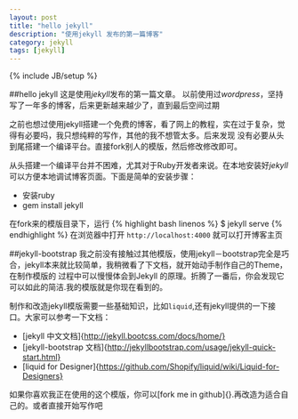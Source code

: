 ```yaml
---
layout: post
title: "hello jekyll"
description: "使用jekyll 发布的第一篇博客"
category: jekyll
tags: [jekyll]
---
```

{% include JB/setup %}

##hello jekyll
这是使用*jekyll*发布的第一篇文章。
以前使用过*wordpress*，坚持写了一年多的博客，后来更新越来越少了，直到最后空间过期

之前也想过使用jekyll搭建一个免费的博客，看了网上的教程，实在过于复杂，觉得有必要吗，我只想纯粹的写作，其他的我不想管太多。后来发现
没有必要从头到尾搭建一个编译平台。直接fork别人的模版，然后修改修改即可。

从头搭建一个编译平台并不困难，尤其对于Ruby开发者来说。在本地安装好*jekyll*可以方便本地调试博客页面。下面是简单的安装步骤：

* 安装ruby
* gem install jekyll

在fork来的模版目录下，运行
{% highlight bash linenos %}
$ jekyll serve
{% endhighlight %}
在浏览器中打开 `http://localhost:4000` 就可以打开博客主页

##jekyll-bootstrap
我之前没有接触过其他模版，使用jekyll－bootstrap完全是巧合，jekyll本来就比较简单，我稍微看了下文档，就开始动手制作自己的Theme，在制作模版的
过程中可以慢慢体会到Jekyll 的原理。折腾了一番后，你会发现它可以如此的简洁.我的模版就是你现在看到的。

制作和改造jekyll模版需要一些基础知识，比如`liquid`,还有jekyll提供的一下接口。大家可以参考一下文档：

* [jekyll 中文文档]{http://jekyll.bootcss.com/docs/home/}
* [jekyll-bootstrap 文档]{http://jekyllbootstrap.com/usage/jekyll-quick-start.html}
* [liquid for Designer]{https://github.com/Shopify/liquid/wiki/Liquid-for-Designers}

如果你喜欢我正在使用的这个模版，你可以[fork me in github]{}.再改造为适合自己的。或者直接开始写作吧

